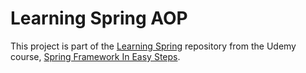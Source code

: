 # Learning Spring AOP

This project is part of the [Learning Spring](https://github.com/RyouHikaru/learning-spring) repository from the Udemy course, [Spring Framework In Easy Steps](https://www.udemy.com/course/springframeworkineasysteps/).